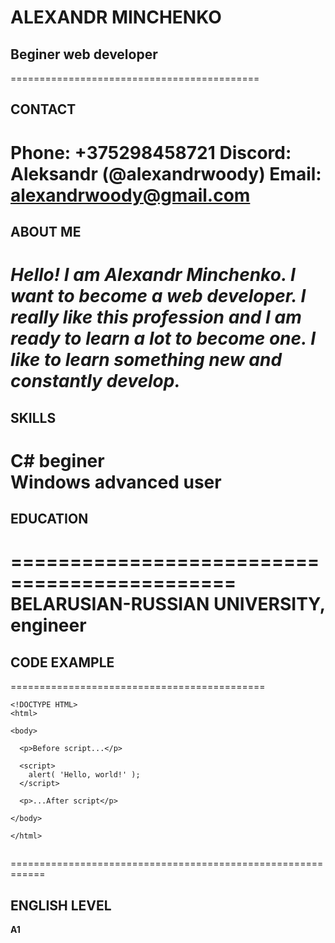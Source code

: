 # ALEXANDR MINCHENKO
## Beginer web developer
===========================================
## CONTACT

**Phone:** +375298458721
**Discord:** Aleksandr  (@alexandrwoody)
**Email:** alexandrwoody@gmail.com
============================================
## ABOUT ME
_Hello! I am Alexandr Minchenko. I want to become a web developer. I really like this profession and I am ready to learn a lot to become one. I like to learn something new and constantly develop._
============================================
## SKILLS
__C#__                  beginer  
__Windows__             advanced user
============================================
## EDUCATION
=============================================
 BELARUSIAN-RUSSIAN UNIVERSITY, engineer
=============================================
##  CODE EXAMPLE
============================================
```
<!DOCTYPE HTML>
<html>

<body>

  <p>Before script...</p>

  <script>
    alert( 'Hello, world!' );
  </script>

  <p>...After script</p>

</body>

</html>


```
============================================================
## ENGLISH LEVEL
**A1**